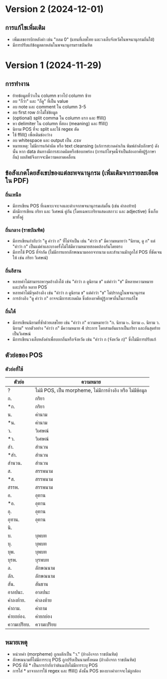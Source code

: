 # Version 2 (2024-12-01)

## การแก้ไขเพิ่มเติม
- เพิ่มเลขอารบิกหลังคำ เช่น "กลม 0" (แทนที่เลขไทย และวงเล็บจังหวัดในพจนานุกรมถิ่นใต้)
- มีการปรับแก้ข้อมูลตกหล่นในพจนานุกรมราชบัณฑิต

# Version 1 (2024-11-29)

## การทำงาน
- ย้ายข้อมูลที่ว่างใน column ขวาไป column ซ้าย
- ลบ "ก็ว่า" และ "ก็ดู" ที่เป็น value
- ลบ note และ comment ใน column 3-5
- ลบ first row ถ้าไม่ใช่ข้อมูล
- (optional) split comma ใน column แรก และ ffill()
- หา delimiter ใน column ที่สอง (meaning) และ ffill()
- นิยาม POS ที่จะ split และใช้ regex ตัด
- ใช้ ffill() เพื่อเติมช่องว่าง
- ลบ whitespace และ output เป็น .csv
- หมายเหตุ: ไม่มีการแก้คำผิด หรือ text cleansing (แก้การสะกดคำเกิน พิมพ์ลำดับอักษร) ดังนั้น หาก data ต้นทางมีการสะกดผิดหรือข้อบกพร่อง (การแก้ไขจุดนี้จำเป็นต้องอาศัยผู้รู้ภาษาถิ่น) ผลลัพธ์จึงอาจจะมีความคลาดเคลื่อน

## ข้อสังเกตโดยสังเขปของแต่ละพจนานุกรม (เพิ่มเติมจากรายละเอียดใน PDF)

### ถิ่นเหนือ
- มีการเขียน POS ที่เฉพาะเจาะจงและต่างจากพจนานุกรมเล่มอื่น (เช่น คำลงท้าย)
- มักมีการเขียน กริยา และ วิเศษณ์ คู่กัน (โดยเฉพาะกริยาแสดงสภาวะ และ adjective) ซึ่งเก็บมาทั้งคู่

### ถิ่นกลาง (ราชบัณฑิต)
- มีการเขียนกำกับว่า "ดู คำว่า ก" ที่ไม่จำเป็น เช่น "คำว่า ข" มีความหมายว่า "นิยาม, ดู ก" แต่ "คำว่า ก" เป็นแม่คำและบางครั้งไม่ได้มีความหมายสอดคล้องกันโดยตรง
- มีการใช้ POS ที่จำกัด (ไม่มีการแยกลักษณนามออกจากนาม และสำนวนมักถูกใส่ POS ที่ชัดเจนให้ เช่น กริยา วิเศษณ์)

### ถิ่นอีสาน
- หลายคำไม่สามารถหาจุดอ้างอิงได้ เช่น "คำว่า ก ดูนิยาม ข" แต่คำว่า "ข" มีหลายความหมาย และ/หรือ หลาย POS
- หลายคำไม่มีจุดอ้างอิง เช่น "คำว่า ก ดูนิยาม ข" แต่คำว่า "ข" ไม่ปรากฏในพจนานุกรม
- การอ้างอิง "ดู คำว่า ก" อาจจะมีการสะกดผิด ซึ่งต้องอาศัยผู้รู้ภาษาถิ่นในการแก้ไข

### ถิ่นใต้
- มีการเขียนนิยามที่ซ้ำด้วยเลขไทย เช่น "คำว่า ก" ความหมายว่า "ก. นิยาม ๒. นิยาม ๓. นิยาม ว. นิยาม" จากตัวอย่าง "คำว่า ก" มีความหมาย 4 ประการ โดยสามอันแรกเป็นกริยา และอันสุดท้ายเป็นวิเศษณ์
- มีการเขียนวงเล็บหลังคำเพื่อบอกถิ่นหรือจังหวัด เช่น "คำว่า ก (จังหวัด ก)" ซึ่งไม่มีการปรับแก้

## ตัวย่อของ POS

### ตัวย่อที่ใช้
| ตัวย่อ         | ความหมาย                  |
|--------------|---------------------------|
| ?            | ไม่มี POS, เป็น morpheme, ไม่มีการอ้างอิง หรือ ไม่มีข้อมูล |
| ก.           | กริยา                      |
| *ก.          | กริยา                      |
| น.           | คำนาม                     |
| *น.          | คำนาม                     |
| ว.           | วิเศษณ์                     |
| *ว.          | วิเศษณ์                     |
| สำ.          | สำนวน                     |
| *สำ.         | สำนวน                     |
| สำนวน.       | สำนวน                     |
| ส.           | สรรพนาม                   |
| *ส.          | สรรพนาม                   |
| สรรพ.        | สรรพนาม                   |
| อ.           | อุทาน                     |
| *อ.          | อุทาน                     |
| อุ.          | อุทาน                      |
| อุทาน.       | อุทาน                      |
| นิ.          |                            |
| บ.           | บุพบท                     |
| บุ.          | บุพบท                      |
| บุพ.         | บุพบท                     |
| บุรพ.        | บุรพบท                     |
| ล.           | ลักษณนาม                 |
| ลัก.         | ลักษณนาม                  |
| สัน.         | สันธาน                     |
| อาลปนะ.      | อาลปนะ                   |
| คำลงท้าย.    | คำลงท้าย                   |
| คำถาม.       | คำถาม                    |
| คำยกย่อง.    | คำยกย่อง                   |
| ความเปรียบ.  | ความเปรียบ                  |

## หมายเหตุ
- หน่วยคำ (morpheme) ถูกผลักเป็น "ว." (อ้างอิงจาก ราชบัณฑิต)
- ลักษณนามที่ไม่มีการระบุ POS ถูกปรับเป็นนามทั้งหมด (อ้างอิงจาก ราชบัณฑิต)
- POS ที่มี * เป็นการกำกับว่าต้นฉบับไม่มีการระบุ POS
- การใส่ * มาจากการใช้ regex และ ffill() ดังนั้น POS ของบางคำอาจจะไม่ถูกต้อง